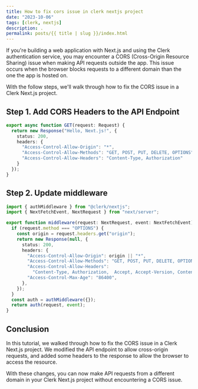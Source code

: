 ```yaml
---
title: How to fix cors issue in clerk nextjs project
date: "2023-10-06"
tags: [clerk, nextjs]
description: .
permalink: posts/{{ title | slug }}/index.html
---
```


If you're building a web application with Next.js and using the Clerk authentication service, you may encounter a CORS (Cross-Origin Resource Sharing) issue when making API requests outside the app. This issue occurs when the browser blocks requests to a different domain than the one the app is hosted on.

With the follow steps, we'll walk through how to fix the CORS issue in a Clerk Next.js project.

## Step 1. Add CORS Headers to the API Endpoint

```typescript
export async function GET(request: Request) {
  return new Response("Hello, Next.js!", {
    status: 200,
    headers: {
      "Access-Control-Allow-Origin": "*",
      "Access-Control-Allow-Methods": "GET, POST, PUT, DELETE, OPTIONS",
      "Access-Control-Allow-Headers": "Content-Type, Authorization"
    }
  });
}
```

## Step 2. Update middleware

```typescript
import { authMiddleware } from "@clerk/nextjs";
import { NextFetchEvent, NextRequest } from "next/server";

export function middleware(request: NextRequest, event: NextFetchEvent) {
  if (request.method === "OPTIONS") {
    const origin = request.headers.get("origin");
    return new Response(null, {
      status: 200,
      headers: {
        "Access-Control-Allow-Origin": origin || "*",
        "Access-Control-Allow-Methods": "GET, POST, PUT, DELETE, OPTIONS",
        "Access-Control-Allow-Headers":
          "Content-Type, Authorization,  Accept, Accept-Version, Content-Length, Content-MD5, Date, X-Api-Version",
        "Access-Control-Max-Age": "86400",
      },
    });
  }
  const auth = authMiddleware({});
  return auth(request, event);
}
```
## Conclusion

In this tutorial, we walked through how to fix the CORS issue in a Clerk Next.js project. We modified the API endpoint to allow cross-origin requests, and added some headers to the response to allow the browser to access the resource.

With these changes, you can now make API requests from a different domain in your Clerk Next.js project without encountering a CORS issue.
